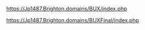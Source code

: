 https://Jp1487.Brighton.domains/BUX/index.php

https://Jp1487.Brighton.domains/BUXFinal/index.php






